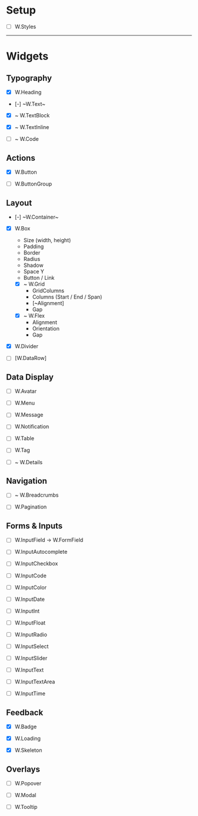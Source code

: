 
# Setup

- [ ] W.Styles


---

# Widgets

## Typography

- [x] W.Heading
- [-] ~W.Text~
- [x] ~ W.TextBlock
- [x] ~ W.TextInline
- [ ] ~ W.Code


## Actions

- [x] W.Button
- [ ] W.ButtonGroup


## Layout

- [-] ~W.Container~

- [x] W.Box
  - Size (width, height)
  - Padding
  - Border
  - Radius
  - Shadow
  - Space Y
  - Button / Link
  - [x] ~ W.Grid
    - GridColumns
    - Columns (Start / End / Span)
    - [~Alignment]
    - Gap
  - [x] ~ W.Flex
    - Alignment
    - Orientation
    - Gap

- [x] W.Divider
- [ ] [W.DataRow]


## Data Display

- [ ] W.Avatar
- [ ] W.Menu
- [ ] W.Message
- [ ] W.Notification
- [ ] W.Table
- [ ] W.Tag
- [ ] ~ W.Details


## Navigation

- [ ] ~ W.Breadcrumbs
- [ ] W.Pagination


## Forms & Inputs

- [ ] W.InputField -> W.FormField

- [ ] W.InputAutocomplete
- [ ] W.InputCheckbox
- [ ] W.InputCode
- [ ] W.InputColor
- [ ] W.InputDate
- [ ] W.InputInt
- [ ] W.InputFloat
- [ ] W.InputRadio
- [ ] W.InputSelect
- [ ] W.InputSlider
- [ ] W.InputText
- [ ] W.InputTextArea
- [ ] W.InputTime


## Feedback

- [x] W.Badge
- [x] W.Loading
- [x] W.Skeleton


## Overlays

- [ ] W.Popover
- [ ] W.Modal
- [ ] W.Tooltip

